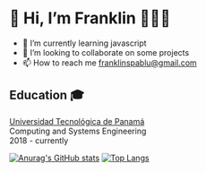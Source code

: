 # 👋 Hi, I’m Franklin 🧑🏻‍💻
- 📘 I’m currently learning javascript
- 👀 I’m looking to collaborate on some projects
- 📫 How to reach me franklinspablu@gmail.com


## Education 🎓 <br>
[Universidad Tecnológica de Panamá](https://www.utp.ac.pa) <br> Computing and Systems Engineering <br>2018 - currently

[![Anurag's GitHub stats](https://github-readme-stats.vercel.app/api?username=franklinspablu)](https://github.com/anuraghazra/github-readme-stats)
[![Top Langs](https://github-readme-stats.vercel.app/api/top-langs/?username=franklinspablu&layout=compact)](https://github.com/anuraghazra/github-readme-stats)

<!---
franklinspablu/franklinspablu is a ✨ special ✨ repository because its `README.md` (this file) appears on your GitHub profile.
You can click the Preview link to take a look at your changes.
--->
